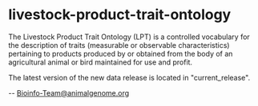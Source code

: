 # livestock-product-trait-ontology

The Livestock Product Trait Ontology (LPT) is a controlled vocabulary 
for the description of traits (measurable or observable characteristics) 
pertaining to products produced by or obtained from the body of an 
agricultural animal or bird maintained for use and profit. 

The latest version of the new data release is located in "current_release".

--
Bioinfo-Team@animalgenome.org

